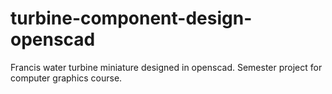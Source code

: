 # turbine-component-design-openscad
Francis water turbine miniature designed in openscad. Semester project for computer graphics course. 
